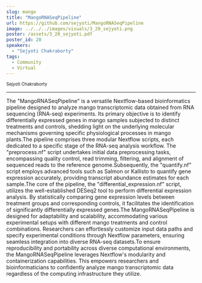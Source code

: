 ```yaml
---
slug: mango
title: "MangoRNASeqPipeline"
url: https://github.com/sejyoti/MangoRNASeqPipeline
image: ../../../images/visuals/3_20_sejyoti.png
poster: /assets/3_20_sejyoti.pdf
poster_id: 20
speakers:
  - "Sejyoti Chakraborty"
tags:
  - Community
  - Virtual
---
```


<div className="mb-8">
  <small className="typo-small">
    Sejyoti Chakraborty
  </small>
</div>

<hr className="border-t border-gray-50 mb-4 opacity-20" />

The "MangoRNASeqPipeline" is a versatile Nextflow-based bioinformatics pipeline designed to analyze mango transcriptomic data obtained from RNA sequencing (RNA-seq) experiments. Its primary objective is to identify differentially expressed genes in mango samples subjected to distinct treatments and controls, shedding light on the underlying molecular mechanisms governing specific physiological processes in mango plants.The pipeline comprises three modular Nextflow scripts, each dedicated to a specific stage of the RNA-seq analysis workflow. The "preprocess.nf" script undertakes initial data preprocessing tasks, encompassing quality control, read trimming, filtering, and alignment of sequenced reads to the reference genome.Subsequently, the "quantify.nf" script employs advanced tools such as Salmon or Kallisto to quantify gene expression accurately, providing transcript abundance estimates for each sample.The core of the pipeline, the "differential_expression.nf" script, utilizes the well-established DESeq2 tool to perform differential expression analysis. By statistically comparing gene expression levels between treatment groups and corresponding controls, it facilitates the identification of significantly differentially expressed genes.The MangoRNASeqPipeline is designed for adaptability and scalability, accommodating various experimental setups with different mango treatments and control combinations. Researchers can effortlessly customize input data paths and specify experimental conditions through Nextflow parameters, ensuring seamless integration into diverse RNA-seq datasets.To ensure reproducibility and portability across diverse computational environments, the MangoRNASeqPipeline leverages Nextflow's modularity and containerization capabilities. This empowers researchers and bioinformaticians to confidently analyze mango transcriptomic data regardless of the computing infrastructure they utilize.
